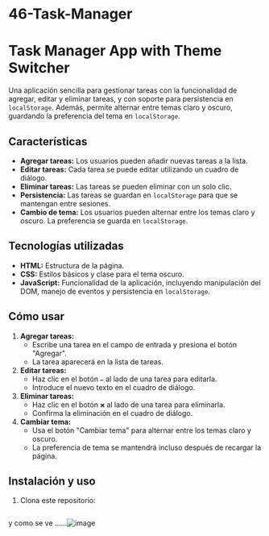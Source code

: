 # 46-Task-Manager
# Task Manager App with Theme Switcher

Una aplicación sencilla para gestionar tareas con la funcionalidad de agregar, editar y eliminar tareas, y con soporte para persistencia en `localStorage`. Además, permite alternar entre temas claro y oscuro, guardando la preferencia del tema en `localStorage`.

## Características

- **Agregar tareas:** 
  Los usuarios pueden añadir nuevas tareas a la lista.
- **Editar tareas:** 
  Cada tarea se puede editar utilizando un cuadro de diálogo.
- **Eliminar tareas:** 
  Las tareas se pueden eliminar con un solo clic.
- **Persistencia:** 
  Las tareas se guardan en `localStorage` para que se mantengan entre sesiones.
- **Cambio de tema:** 
  Los usuarios pueden alternar entre los temas claro y oscuro. La preferencia se guarda en `localStorage`.

## Tecnologías utilizadas

- **HTML:** Estructura de la página.
- **CSS:** Estilos básicos y clase para el tema oscuro.
- **JavaScript:** Funcionalidad de la aplicación, incluyendo manipulación del DOM, manejo de eventos y persistencia en `localStorage`.

## Cómo usar

1. **Agregar tareas:**
   - Escribe una tarea en el campo de entrada y presiona el botón "Agregar".
   - La tarea aparecerá en la lista de tareas.
2. **Editar tareas:**
   - Haz clic en el botón `✏️` al lado de una tarea para editarla.
   - Introduce el nuevo texto en el cuadro de diálogo.
3. **Eliminar tareas:**
   - Haz clic en el botón `❌` al lado de una tarea para eliminarla.
   - Confirma la eliminación en el cuadro de diálogo.
4. **Cambiar tema:**
   - Usa el botón "Cambiar tema" para alternar entre los temas claro y oscuro.
   - La preferencia de tema se mantendrá incluso después de recargar la página.

## Instalación y uso

1. Clona este repositorio:
   ```bashttps://github.com/tu-usuario/task-manager-app.git

y como se ve ......![image](https://github.com/user-attachments/assets/ece35355-0b14-47e9-9869-94601e75e64f)
